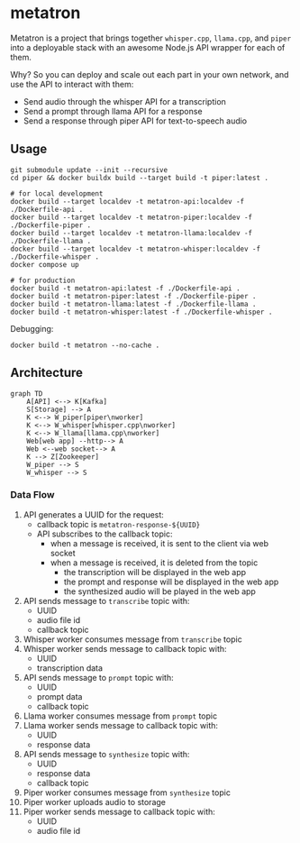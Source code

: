 # metatron

Metatron is a project that brings together `whisper.cpp`, `llama.cpp`, and `piper` into a deployable stack with an awesome Node.js API wrapper for each of them.

Why? So you can deploy and scale out each part in your own network, and use the API to interact with them:
* Send audio through the whisper API for a transcription
* Send a prompt through llama API for a response
* Send a response through piper API for text-to-speech audio

## Usage

```
git submodule update --init --recursive
cd piper && docker buildx build --target build -t piper:latest .

# for local development
docker build --target localdev -t metatron-api:localdev -f ./Dockerfile-api .
docker build --target localdev -t metatron-piper:localdev -f ./Dockerfile-piper .
docker build --target localdev -t metatron-llama:localdev -f ./Dockerfile-llama .
docker build --target localdev -t metatron-whisper:localdev -f ./Dockerfile-whisper .
docker compose up

# for production
docker build -t metatron-api:latest -f ./Dockerfile-api .
docker build -t metatron-piper:latest -f ./Dockerfile-piper .
docker build -t metatron-llama:latest -f ./Dockerfile-llama .
docker build -t metatron-whisper:latest -f ./Dockerfile-whisper .
```

Debugging:
```
docker build -t metatron --no-cache .
```

## Architecture

```mermaid
graph TD
    A[API] <--> K[Kafka]
    S[Storage] --> A
    K <--> W_piper[piper\nworker]
    K <--> W_whisper[whisper.cpp\nworker]
    K <--> W_llama[llama.cpp\nworker]
    Web[web app] --http--> A
    Web <--web socket--> A
    K --> Z[Zookeeper]
    W_piper --> S
    W_whisper --> S
```

### Data Flow

1. API generates a UUID for the request:
   * callback topic is `metatron-response-${UUID}`
   * API subscribes to the callback topic:
     * when a message is received, it is sent to the client via web socket
     * when a message is received, it is deleted from the topic
       * the transcription will be displayed in the web app
       * the prompt and response will be displayed in the web app
       * the synthesized audio will be played in the web app
2. API sends message to `transcribe` topic with:
   * UUID
   * audio file id
   * callback topic
3. Whisper worker consumes message from `transcribe` topic
4. Whisper worker sends message to callback topic with:
   * UUID
   * transcription data
5. API sends message to `prompt` topic with:
   * UUID
   * prompt data
   * callback topic
6. Llama worker consumes message from `prompt` topic
7. Llama worker sends message to callback topic with:
   * UUID
   * response data
8. API sends message to `synthesize` topic with:
   * UUID
   * response data
   * callback topic
9. Piper worker consumes message from `synthesize` topic
10. Piper worker uploads audio to storage
11. Piper worker sends message to callback topic with:
    * UUID
    * audio file id
